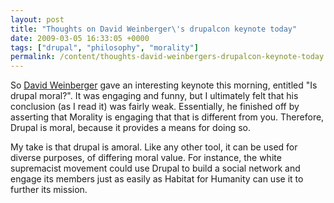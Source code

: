 ```yaml
---
layout: post
title: "Thoughts on David Weinberger\'s drupalcon keynote today"
date: 2009-03-05 16:33:05 +0000
tags: ["drupal", "philosophy", "morality"]
permalink: /content/thoughts-david-weinbergers-drupalcon-keynote-today
---
```




So [David Weinberger](http://en.wikipedia.org/wiki/David_Weinberger)
gave an interesting keynote this morning, entitled \"Is drupal moral?\".
It was engaging and funny, but I ultimately felt that his conclusion (as
I read it) was fairly weak. Essentially, he finished off by asserting
that Morality is engaging that that is different from you. Therefore,
Drupal is moral, because it provides a means for doing so.

My take is that drupal is amoral. Like any other tool, it can be used
for diverse purposes, of differing moral value. For instance, the white
supremacist movement could use Drupal to build a social network and
engage its members just as easily as Habitat for Humanity can use it to
further its mission.





